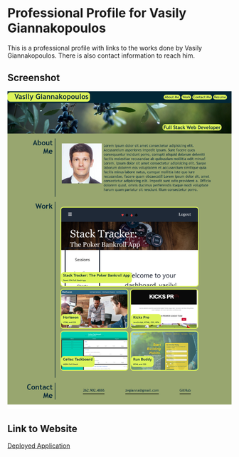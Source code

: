 # Professional Profile for Vasily Giannakopoulos

This is a professional profile with links to the works done by Vasily Giannakopoulos. There is also contact information to reach him.

## Screenshot

![ScreenShot](/image/screenshot.png)

## Link to Website

[Deployed Application](https://vasilyg10.github.io/professional-profile/)